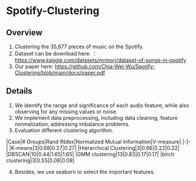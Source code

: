 # Spotify-Clustering

## Overview
1. Clustering the 35,877 pieces of music on the Spotify.
2. Dataset can be download here: ：https://www.kaggle.com/datasets/mrmorj/dataset-of-songs-in-spotify
3. Our paper here: https://github.com/Chia-Wei-Wu/Spotify-Clustering/blob/main/docs/paper.pdf 

## Details
1. We identify the range and significance of each audio feature, while also observing for any missing values or noise.
2. We implement data preprocessing, including data cleaning, feature normalization, addressing imbalance problems.
3. Evaluation different clustering algorithm.

|Case|# Groups|Rand INdex|Normalized Mutual Information|V-measure|
|-|-|
|K-means|3|0.68|0.27|0.27|
|Hierarchical Clustering|3|0.66|0.22|0.22|
|DBSCAN|10|0.44|1.65|1.65|
|GMM clustering|13|0.83|0.17|0.17|
|birch clustering|3|0.55|0.08|0.08|

4. Besides, we use seaborn to select the important features.
